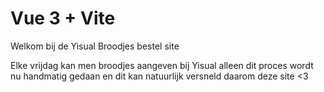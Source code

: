 # Vue 3 + Vite
Welkom bij de Yisual Broodjes bestel site

Elke vrijdag kan men broodjes aangeven bij Yisual alleen dit proces wordt nu handmatig gedaan en dit kan natuurlijk versneld daarom deze site <3

